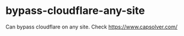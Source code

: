 # bypass-cloudflare-any-site
Can bypass cloudflare on any site. Check https://www.capsolver.com/ 











                                                               